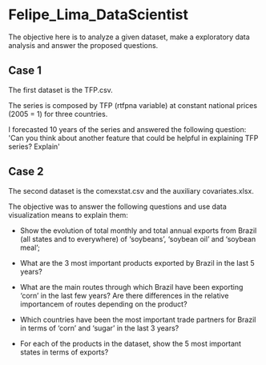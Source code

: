 # Felipe_Lima_DataScientist

The objective here is to analyze a given dataset, make a exploratory data analysis and answer the proposed questions.

## Case 1
The first dataset is the TFP.csv.

The series is composed by TFP (rtfpna variable) at constant national prices (2005 = 1) for three countries.

I forecasted 10 years of the series and answered the following question: 'Can you think about another feature that could be helpful in explaining TFP series? Explain'

## Case 2

The second dataset is the comexstat.csv and the auxiliary covariates.xlsx.

The objective was to answer the following questions and use data visualization means to explain them:

- Show the evolution of total monthly and total annual exports from Brazil (all states and to everywhere) of ‘soybeans’, ‘soybean oil’ and ‘soybean meal’;

- What are the 3 most important products exported by Brazil in the last 5 years?

- What are the main routes through which Brazil have been exporting ‘corn’ in the last few years? Are there differences in the relative importancem of routes depending on the product?

- Which countries have been the most important trade partners for Brazil in terms of ‘corn’ and ‘sugar’ in the last 3 years?

- For each of the products in the dataset, show the 5 most important states in terms of exports?
